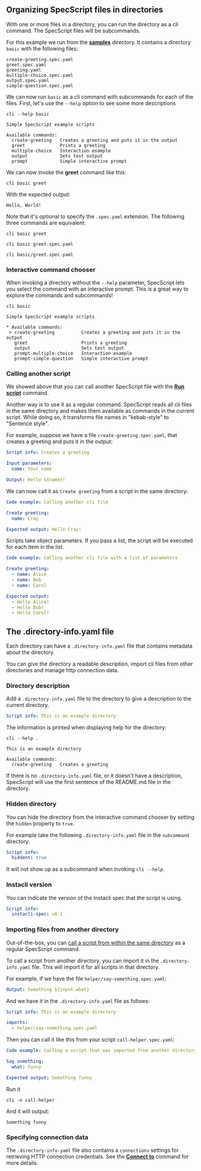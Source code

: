 ## Organizing SpecScript files in directories

With one or more files in a directory, you can run the directory as a cli command. The SpecScript files will be
subcommands.

For this example we run from the **[samples](/samples)** directory. It contains a directory `basic` with the following
files:

```
create-greeting.spec.yaml
greet.spec.yaml
greeting.yaml
multiple-choice.spec.yaml
output.spec.yaml
simple-question.spec.yaml
```

We can now run `basic` as a cli command with subcommands for each of the files. First, let's use the `--help` option to
see some more descriptions

```shell cli cd=samples
cli --help basic
```

```output
Simple SpecScript example scripts

Available commands:
  create-greeting   Creates a greeting and puts it in the output
  greet             Prints a greeting
  multiple-choice   Interaction example
  output            Sets test output
  prompt            Simple interactive prompt
```

We can now invoke the **greet** command like this:

```shell cli cd=samples
cli basic greet
```

With the expected output:

```output
Hello, World!
```

Note that it's optional to specify the `.spec.yaml` extension. The following three commands are equivalent:

```shell cli cd=samples
cli basic greet
```

```shell cli cd=samples
cli basic greet.spec.yaml
```

```shell cli cd=samples
cli basic/greet.spec.yaml
```

### Interactive command chooser

When invoking a directory without the `--help` parameter, SpecScript lets you select the command with an interactive
prompt. This is a great way to explore the commands and subcommands!

<!-- Insert gif here -->

```shell ignore
cli basic       
```

```
Simple SpecScript example scripts

* Available commands: 
 > create-greeting          Creates a greeting and puts it in the output
   greet                    Prints a greeting
   output                   Sets test output
   prompt-multiple-choice   Interaction example
   prompt-simple-question   Simple interactive prompt
```

### Calling another script

We showed above that you can call another SpecScript file with the
**[Run script](../commands/core/files/Run%20script.spec.md)** command.

Another way is to use it as a regular command. SpecScript reads all cli files in the same directory and makes them
available as commands in the current script. While doing so, it transforms file names in "kebab-style" to "Sentence
style".

For example, suppose we have a file `create-greeting.spec.yaml`, that creates a greeting and puts it in the output:

```yaml file=create-greeting.spec.yaml
Script info: Creates a greeting

Input parameters:
  name: Your name

Output: Hello ${name}!
```

We can now call it as `Create greeting` from a script in the same directory:

```yaml specscript
Code example: Calling another cli file

Create greeting:
  name: Cray

Expected output: Hello Cray!
```

Scripts take object parameters. If you pass a list, the script will be executed for each item in the list.

```yaml specscript
Code example: Calling another cli file with a list of parameters

Create greeting:
  - name: Alice
  - name: Bob
  - name: Carol

Expected output:
  - Hello Alice!
  - Hello Bob!
  - Hello Carol!
```

## The .directory-info.yaml file

Each directory can have a `.directory-info.yaml` file that contains metadata about the directory.

You can give the directory a readable description, import cli files from other directories and manage http connection
data.

### Directory description

Add a `.directory-info.yaml` file to the directory to give a description to the current directory.

```yaml file=.directory-info.yaml
Script info: This is an example directory
```

The information is printed when displaying help for the directory:

```shell cli
cli --help .
```

```output
This is an example directory

Available commands:
  create-greeting   Creates a greeting
```

If there is no `.directory-info.yaml` file, or it doesn't have a description, SpecScript will use the first sentence of
the README.md file in the directory.
<!-- TODO: Add example and test cases -->

### Hidden directory

You can hide the directory from the interactive command chooser by setting the `hidden` property to `true`.

For example take the following `.directory-info.yaml` file in the `subcommand` directory:

```yaml file=subcommand/.directory-info.yaml
Script info:
  hiddent: true
```

It will not show up as a subcommand when invoking `cli --help`.

### Instacli version

You can indicate the version of the Instacli spec that the script is using.

```yaml specscript
Script info:
  instacli-spec: v0.1
```

### Importing files from another directory

Out-of-the-box, you
can [call a script from within the same directory](Organizing%20SpecScript%20files%20in%20directories.spec.md#calling-another-script)
as a regular SpecScript command.

To call a script from another directory, you can import it in the `.directory-info.yaml` file. This will import it for
all scripts in that directory.

For example, if we have the file `helper/say-something.spec.yaml`:

```yaml file=helper/say-something.spec.yaml
Output: Something ${input.what}
```

And we have it in the `.directory-info.yaml` file as follows:

```yaml file=.directory-info.yaml
Script info: This is an example directory

imports:
  - helper/say-something.spec.yaml
```

Then you can call it like this from your script `call-helper.spec.yaml`:

```yaml file=call-helper.spec.yaml
Code example: Calling a script that was imported from another directory

Say something:
  what: funny

Expected output: Something funny
```

Run it

```shell cli
cli -o call-helper
```

And it will output:

```output
Something funny
```

### Specifying connection data

The `.directory-info.yaml` file also contains a `connections` settings for retrieving HTTP connection credentials. See
the
**[Connect to](../commands/core/connections/Connect%20to.spec.md)** command for more details.
